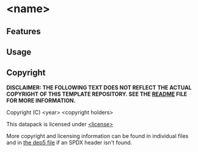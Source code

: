 <!--
  ~ SPDX-FileCopyrightText: 2020-2021 Nathaniel Fitzenrider <https://github.com/nfitzen>
  ~
  ~ SPDX-License-Identifier: CC0-1.0
 -->

# \<name\>

## Features

## Usage

## Copyright

**DISCLAIMER: THE FOLLOWING TEXT DOES NOT REFLECT THE ACTUAL COPYRIGHT
OF THIS TEMPLATE REPOSITORY. SEE THE [README](README.md) FILE FOR
MORE INFORMATION.**

Copyright (C) \<year\> \<copyright holders\>

This datapack is licensed under [\<license\>](LICENSE)

More copyright and licensing information can be found in individual files
and in [the dep5 file](.reuse/dep5) if an SPDX header isn't found.
